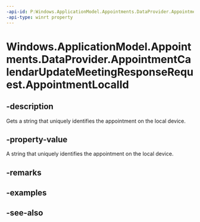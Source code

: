 ----api-id: P:Windows.ApplicationModel.Appointments.DataProvider.AppointmentCalendarUpdateMeetingResponseRequest.AppointmentLocalId
-api-type: winrt property
---<!-- Property syntaxpublic string AppointmentLocalId { get; }--># Windows.ApplicationModel.Appointments.DataProvider.AppointmentCalendarUpdateMeetingResponseRequest.AppointmentLocalId## -descriptionGets a string that uniquely identifies the appointment on the local device.## -property-valueA string that uniquely identifies the appointment on the local device.## -remarks## -examples## -see-also